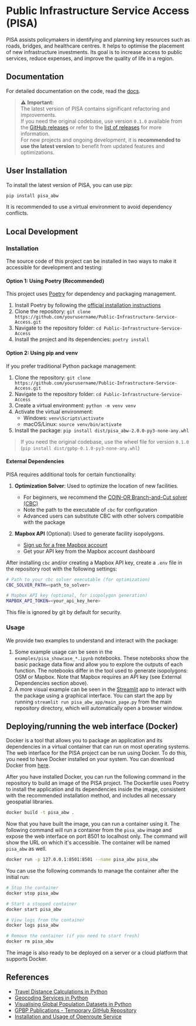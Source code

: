 # Public Infrastructure Service Access (PISA)

PISA assists policymakers in identifying and planning key resources such as roads, bridges, and healthcare centres. It helps to optimise the placement of new infrastructure investments. Its goal is to increase access to public services, reduce expenses, and improve the quality of life in a region. 

## Documentation

For detailed documentation on the code, read the [docs](https://analytics-for-a-better-world.github.io/Public-Infrastructure-Service-Access/index.html).

> ⚠️ **Important:**  
> The latest version of PISA contains significant refactoring and improvements.  
> If you need the original codebase, use version `0.1.0` available from the [GitHub releases](https://github.com/Analytics-for-a-Better-World/Public-Infrastructure-Service-Access/releases/tag/v0.1.0) or refer to the [list of releases](https://github.com/Analytics-for-a-Better-World/Public-Infrastructure-Service-Access/releases) for more information.  
> For new projects and ongoing development, it is **recommended to use the latest version** to benefit from updated features and optimizations.

## User Installation

To install the latest version of PISA, you can use pip:

```sh
pip install pisa_abw
```

It is recommended to use a virtual environment to avoid dependency conflicts.


## Local Development

### Installation

The source code of this project can be installed in two ways to make it accessible for development and testing:

#### Option 1: Using Poetry (Recommended)

This project uses [Poetry](https://python-poetry.org/) for dependency and packaging management.

1. Install Poetry by following the [official installation instructions](https://python-poetry.org/docs/#installation)
2. Clone the repository: `git clone https://github.com/yourusername/Public-Infrastructure-Service-Access.git`
3. Navigate to the repository folder: `cd Public-Infrastructure-Service-Access`
4. Install the project and its dependencies: `poetry install`

#### Option 2: Using pip and venv

If you prefer traditional Python package management:

1. Clone the repository: `git clone https://github.com/yourusername/Public-Infrastructure-Service-Access.git`
2. Navigate to the repository folder: `cd Public-Infrastructure-Service-Access`
3. Create a virtual environment: `python -m venv venv`
4. Activate the virtual environment:
   - Windows: `venv\Scripts\activate`
   - macOS/Linux: `source venv/bin/activate`
5. Install the package: `pip install dist/pisa_abw-2.0.0-py3-none-any.whl`

> If you need the original codebase, use the wheel file for version `0.1.0` (`pip install dist/gpbp-0.1.0-py3-none-any.whl`)


#### External Dependencies

PISA requires additional tools for certain functionality:

1. **Optimization Solver**: Used to optimize the location of new facilities.
   - For beginners, we recommend the [COIN-OR Branch-and-Cut solver (CBC)](https://github.com/coin-or/Cbc#download)
   - Note the path to the executable of `cbc` for configuration
   - Advanced users can substitute CBC with other solvers compatible with the package

2. **Mapbox API** (Optional): Used to generate facility isopolygons.
   - [Sign up for a free Mapbox account](https://www.mapbox.com/signup/)
   - Get your API key from the Mapbox account dashboard

After installing `cbc` and/or creating a Mapbox API key, create a `.env` file in the repository root with the following settings:

```sh
# Path to your cbc solver executable (for optimization)
CBC_SOLVER_PATH=<path_to_solver>

# Mapbox API key (optional, for isopolygon generation)
MAPBOX_API_TOKEN=<your_api_key_here>
```

This file is ignored by git by default for security.

### Usage

We provide two examples to understand and interact with the package: 

1. Some example usage can be seen in the `examples/pisa_showcase_*.ipynb` notebooks. These notebooks show the basic package data flow and allow you to explore the outputs of each function. The notebooks differ in the tool used to generate isopolygons: OSM or Mapbox. Note that Mapbox requires an API key (see External Dependencies section above).
2. A more visual example can be seen in the [Streamlit](https://streamlit.io/) app to interact with the package using a graphical interface. You can start the app by running `streamlit run pisa_abw_app/main_page.py` from the main repository directory, which will automatically open a browser window.

## Deploying/running the web interface (Docker)

Docker is a tool that allows you to package an application and its dependencies in a virtual container that can run on most operating systems. The web interface for the PISA project can be run using Docker. To do this, you need to have Docker installed on your system. You can download Docker from [here](https://www.docker.com/products/docker-desktop).

After you have installed Docker, you can run the following command in the repository to build an image of the PISA project. The Dockerfile uses Poetry to install the application and its dependencies inside the image, consistent with the recommended installation method, and includes all necessary geospatial libraries.

```sh
docker build -t pisa_abw .
```

Now that you have built the image, you can run a container using it. The following command will run a container from the `pisa_abw` image and expose the web interface on port 8501 to localhost only. The command will show the URL on which it's accessible. The container will be named `pisa_abw` as well.

```sh
docker run -p 127.0.0.1:8501:8501 --name pisa_abw pisa_abw
```

You can use the following commands to manage the container after the initial run:

```sh
# Stop the container
docker stop pisa_abw

# Start a stopped container
docker start pisa_abw

# View logs from the container
docker logs pisa_abw

# Remove the container (if you need to start fresh)
docker rm pisa_abw
```

The image is also ready to be deployed on a server or a cloud platform that supports Docker.

## References
- [Travel Distance Calculations in Python](https://pythoncharmers.com/blog/travel-distance-python-with-geopandas-folium-alphashape-osmnx-buffer.html)
- [Geocoding Services in Python](https://towardsdatascience.com/comparison-of-geocoding-services-applied-to-stroke-care-facilities-in-vietnam-with-python-ff0ba753a590)
- [Visualising Global Population Datasets in Python](https://towardsdatascience.com/visualising-global-population-datasets-with-python-c87bcfc8c6a6)
- [GPBP Publications - Temporary GitHub Repository](https://github.com/Analytics-for-a-Better-World/GPBP_Analytics_Tools)
- [Installation and Usage of Openroute Service](https://giscience.github.io/openrouteservice/installation/Installation-and-Usage.html)

